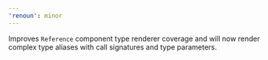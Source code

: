 ```yaml
---
'renoun': minor
---
```


Improves `Reference` component type renderer coverage and will now render complex type aliases with call signatures and type parameters.
